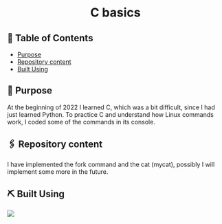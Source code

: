 <h1 align="center">C basics</h1>
 
## 📝 Table of Contents
- [Purpose](#purpose)
- [Repository content](#repository_content)
- [Built Using](#built_using)

## 🧐 Purpose <a name = "purpose"></a>
At the beginning of 2022 I learned C, which was a bit difficult, since I had just learned Python. To practice C and understand how Linux commands work, I coded some of the commands in its console.

## 🖇 Repository content <a name="repository_content"></a>
I have implemented the fork command and the cat (mycat), possibly I will implement some more in the future.

## ⛏️ Built Using <a name = "built_using"></a>
[<img src="https://img.shields.io/badge/C-306998?style=for-the-badge&logo=c&logoColor=Silver" />](https://es.wikipedia.org/wiki/C_(lenguaje_de_programaci%C3%B3n))
